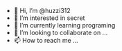 - 👋 Hi, I’m @huzzi312
- 👀 I’m interested in secret
- 🌱 I’m currently learning programing
- 💞️ I’m looking to collaborate on ...
- 📫 How to reach me ...

<!---
huzzi312/huzzi312 is a ✨ special ✨ repository because its `README.md` (this file) appears on your GitHub profile.
You can click the Preview link to take a look at your changes.
--->
